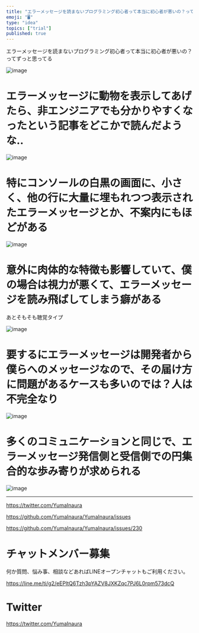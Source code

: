 ```yaml
---
title: "エラーメッセージを読まないプログラミング初心者って本当に初心者が悪いの？ってずっと思ってる"
emoji: "🖥"
type: "idea"
topics: ["trial"]
published: true
---
```


エラーメッセージを読まないプログラミング初心者って本当に初心者が悪いの？ってずっと思ってる

![image](https://user-images.githubusercontent.com/13635059/50674559-d6cde780-102a-11e9-8b3d-9addc753badc.png)

# エラーメッセージに動物を表示してあげたら、非エンジニアでも分かりやすくなったという記事をどこかで読んだような‥

![image](https://user-images.githubusercontent.com/13635059/50674580-f9f89700-102a-11e9-85bc-88e35a91bf22.png)

# 特にコンソールの白黒の画面に、小さく、他の行に大量に埋もれつつ表示されたエラーメッセージとか、不案内にもほどがある

![image](https://user-images.githubusercontent.com/13635059/50674613-565bb680-102b-11e9-8d2f-b628fe25df7a.png)

# 意外に肉体的な特徴も影響していて、僕の場合は視力が悪くて、エラーメッセージを読み飛ばしてしまう癖がある
あとそもそも聴覚タイプ

![image](https://user-images.githubusercontent.com/13635059/50674648-9cb11580-102b-11e9-92b8-1f50ce9bfa97.png)

# 要するにエラーメッセージは開発者から僕らへのメッセージなので、その届け方に問題があるケースも多いのでは？人は不完全なり

![image](https://user-images.githubusercontent.com/13635059/50674674-be120180-102b-11e9-921e-c1af97b982ed.png)

# 多くのコミュニケーションと同じで、エラーメッセージ発信側と受信側での円集合的な歩み寄りが求められる

![image](https://user-images.githubusercontent.com/13635059/50674686-e699fb80-102b-11e9-8205-2038a895e83e.png)

---

https://twitter.com/YumaInaura

https://github.com/YumaInaura/YumaInaura/issues

https://github.com/YumaInaura/YumaInaura/issues/230








<!-- Update From Qiita API -->

# チャットメンバー募集


何か質問、悩み事、相談などあればLINEオープンチャットもご利用ください。

https://line.me/ti/g2/eEPltQ6Tzh3pYAZV8JXKZqc7PJ6L0rpm573dcQ





# Twitter


https://twitter.com/YumaInaura


<!-- Update From Qiita API -->


